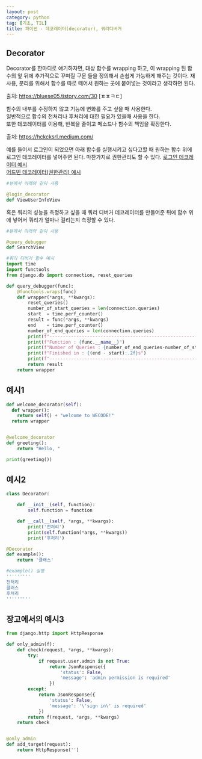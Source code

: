 ```yaml
---
layout: post
category: python
tag: [기초, TIL]
title: 파이썬 - 데코레이터(decorator), 쿼리디버거
---
```


## Decorator

Decorator를 한마디로 얘기하자면, 대상 함수를 wrapping 하고, 이 wrapping 된 함수의 앞 뒤에 추가적으로 꾸며질 구문 들을 정의해서 손쉽게 가능하게 해주는 것이다. 재사용, 분리를 위해서 함수를 따로 떼어서 원하는 곳에 붙여넣는 것이라고 생각하면 된다.

출처: https://bluese05.tistory.com/30 [ㅍㅍㅋㄷ]

함수의 내부를 수정하지 않고 기능에 변화를 주고 싶을 때 사용한다.  
일반적으로 함수의 전처리나 후처리에 대한 필요가 있을때 사용을 한다.  
또한 데코레이터를 이용해, 반복을 줄이고 메소드나 함수의 책임을 확장한다.  

출처: https://hckcksrl.medium.com/ 

예를 들어서 로그인이 되었으면 아래 함수를 실행시키고 싶다고할 때 
원하는 함수 위에 로그인 데코레이터를 넣어주면 된다. 마찬가지로 권한관리도 할 수 있다.
[로그인 데코레이터 예시](https://lunayyko.github.io/django/2021/07/29/westagram4/)  
[어드민 데코레이터(권한관리) 예시](https://lunayyko.github.io/django/2021/09/06/jwt/) 

```python
#뷰에서 아래와 같이 사용

@login_decorator
def ViewUserInfoView
```

혹은 쿼리의 성능을 측정하고 싶을 때 쿼리 디버거 데코레이터를 만들어준 뒤에 함수 위에 넣어서 쿼리가 얼마나 걸리는지 측정할 수 있다.  

```python
#뷰에서 아래와 같이 사용

@query_debugger  
def SearchView
```

```python
#쿼리 디버거 함수 예시
import time
import functools
from django.db import connection, reset_queries

def query_debugger(func):
    @functools.wraps(func)
    def wrapper(*args, **kwargs):
        reset_queries()
        number_of_start_queries = len(connection.queries)
        start  = time.perf_counter()
        result = func(*args, **kwargs)
        end    = time.perf_counter()
        number_of_end_queries = len(connection.queries)
        print(f"-------------------------------------------------------------------")
        print(f"Function : {func.__name__}")
        print(f"Number of Queries : {number_of_end_queries-number_of_start_queries}")
        print(f"Finished in : {(end - start):.2f}s")
        print(f"-------------------------------------------------------------------")
        return result
    return wrapper
```

## 예시1

```python
def welcome_decorator(self):
  def wrapper():
    return self() + "welcome to WECODE!"
  return wrapper


@welcome_decorator
def greeting():
    return "Hello, "

print(greeting())
```
## 예시2

```python
class Decorator:

    def __init__(self, function):
        self.function = function

    def __call__(self, *args, **kwargs):
        print('전처리')
        print(self.function(*args, **kwargs))
        print('후처리')

@Decorator
def example():
    return '클래스'

#example() 실행
'''''''''
전처리
클래스
후처리
'''''''''
```

## 장고에서의 예시3

```python
from django.http import HttpResponse

def only_admin(f):
    def check(request, *args, **kwargs):
        try:
            if request.user.admin is not True:
                return JsonResponse({
                    'status': False,
                    'message': 'admin permission is required'
                })
        except:
            return JsonResponse({
                'status': False,
                'message': '\'sign in\' is required'
            })
        return f(request, *args, **kwargs)
    return check


@only_admin
def add_target(request):
    return HttpResponse('')
```
